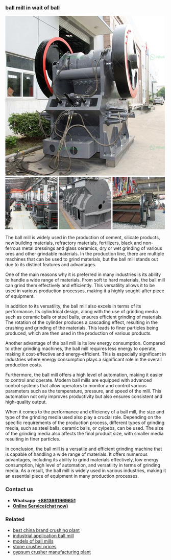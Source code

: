 <h3>ball mill in wait of ball</h3><img src='1704951430.jpg' alt=''><p>The ball mill is widely used in the production of cement, silicate products, new building materials, refractory materials, fertilizers, black and non-ferrous metal dressings and glass ceramics, dry or wet grinding of various ores and other grindable materials. In the production line, there are multiple machines that can be used to grind materials, but the ball mill stands out due to its distinct features and advantages.</p><p>One of the main reasons why it is preferred in many industries is its ability to handle a wide range of materials. From soft to hard materials, the ball mill can grind them effectively and efficiently. This versatility allows it to be used in various production processes, making it a highly sought-after piece of equipment.</p><p>In addition to its versatility, the ball mill also excels in terms of its performance. Its cylindrical design, along with the use of grinding media such as ceramic balls or steel balls, ensures efficient grinding of materials. The rotation of the cylinder produces a cascading effect, resulting in the crushing and grinding of the materials. This leads to finer particles being produced, which are then used in the production of various products.</p><p>Another advantage of the ball mill is its low energy consumption. Compared to other grinding machines, the ball mill requires less energy to operate, making it cost-effective and energy-efficient. This is especially significant in industries where energy consumption plays a significant role in the overall production costs.</p><p>Furthermore, the ball mill offers a high level of automation, making it easier to control and operate. Modern ball mills are equipped with advanced control systems that allow operators to monitor and control various parameters such as the temperature, pressure, and speed of the mill. This automation not only improves productivity but also ensures consistent and high-quality output.</p><p>When it comes to the performance and efficiency of a ball mill, the size and type of the grinding media used also play a crucial role. Depending on the specific requirements of the production process, different types of grinding media, such as steel balls, ceramic balls, or cylpebs, can be used. The size of the grinding media also affects the final product size, with smaller media resulting in finer particles.</p><p>In conclusion, the ball mill is a versatile and efficient grinding machine that is capable of handling a wide range of materials. It offers numerous advantages, including its ability to grind materials effectively, low energy consumption, high level of automation, and versatility in terms of grinding media. As a result, the ball mill is widely used in various industries, making it an essential piece of equipment in many production processes.</p><h3>Contact us</h3><ul><li><strong>Whatsapp:&nbsp;<a href="https://wa.me/8613661969651">+8613661969651</a></strong></li><li><a href="https://swt.shibang-china.com/?git&amp;zhl&amp;ball mill in wait of ball"><strong>Online Service(chat now)</strong></a></li></ul><h3>Related</h3><ul><li><a href='best china brand crushing plant.md'>best china brand crushing plant</a></li><li><a href='industrial application ball mill.md'>industrial application ball mill</a></li><li><a href='models of ball mills.md'>models of ball mills</a></li><li><a href='stone crusher prices.md'>stone crusher prices</a></li><li><a href='gypsum crusher manufacturing plant.md'>gypsum crusher manufacturing plant</a></li></ul>